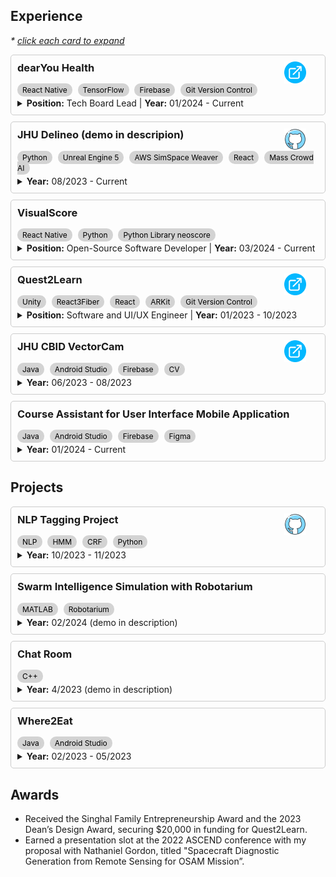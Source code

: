<style>
.experience-card {
  border: 1px solid #ccc;
  border-radius: 5px;
  padding: 10px;
  margin-bottom: 10px;
  cursor: pointer; /* Add cursor pointer to indicate clickable */
  transition: transform 0.3s ease; /* Add transition for smooth animation */
  position: relative;
}

.experience-card:hover {
  transform: scale(1.05); /* Enlarge the card on hover */
}

.experience-card h3 {
  margin-top: 0;
}

.experience-card p {
  margin: 5px 0;
}

.experience-card ul {
  margin-top: 5px;
  margin-bottom: 5px;
}

.experience-card li {
  margin-left: 20px;
}

.experience-card .skills {
  margin-top: 5px;
}

.experience-card .skills span {
  background-color: #D3D3D3;
  color: #000000;
  padding: 3px 8px;
  border-radius: 10px;
  margin-right: 5px;
  font-size: 12px;
}

.external-link {
  position: absolute;
  top: 10px;
  right: 30px;
  width: 35px;
  height: 35px;
  cursor: pointer;
}
</style>

<script>
// JavaScript to toggle expand/collapse when clicking on the card title
document.addEventListener("DOMContentLoaded", function() {
  var cards = document.querySelectorAll('.experience-card');
  cards.forEach(function(card) {
    var title = card.querySelector('h3');
    var details = card.querySelector('details');
    title.addEventListener('click', function() {
      details.open = !details.open;
    });
  });
});
</script>

<!-- <div>
<a href="https://www.jingman-wang.me/en/about/#skills" class="external-link" target="_blank"> check Michelle's skills
</a>
</div> -->

## Experience

_* <u>click each card to expand_</u>

<div class="experience-card" id="project1">
  <h3>dearYou Health</h3>
  <a href="https://www.dearyouhealth.org/" class="external-link" target="_blank">
    <img src="ext_link_icon.png" />
  </a>
  <p class="skills">
    <span>React Native</span>
    <span>TensorFlow</span>
    <span>Firebase</span>
    <span>Git Version Control</span>
  </p>
  <details>
    <summary><strong>Position:</strong> Tech Board Lead | <strong>Year:</strong> 01/2024 - Current</summary>
    <!-- Your detailed content for Project Name 1 goes here -->
    <p><strong>Overview:</strong> DearYou Health is a youth-powered nonprofit dedicated to providing culturally-competent mental health support to underrepresented high school and college students, bridging connections to various therapy modalities and fostering an inclusive environment for prioritizing well-being.</p>
    <p><strong>Key Contributions:</strong></p>
    <ul>
      <li>Cross-Platform Compatibility: Spearheaded the tech team in utilizing React Native to ensure seamless user experience across various devices.</li>
      <li>AI-Driven Matching Algorithm: Implemented a sophisticated AI algorithm utilizing TensorFlow for precise matching of students with suitable counselors/therapists. This involved intricate neural network design and parameter fine-tuning to achieve exceptional accuracy and efficiency.</li>
      <li>Enhanced Functionality: Integrated Firebase for secure user authentication and data storage. Incorporated third-party APIs to verify therapist credentials, ensuring user safety and enhancing app functionality.</li>
    </ul>
  </details>
</div>

<div class="experience-card" id="project3">
  <h3>JHU Delineo (demo in descripion)</h3>
  <a href="https://github.com/Delineo-Disease-Modeling" class="external-link" target="_blank">
    <img src="github_icon.png" />
  </a>
  <p class="skills">
    <span>Python</span>
    <span>Unreal Engine 5</span>
    <span>AWS SimSpace Weaver</span>
    <span>React</span>
    <span>Mass Crowd AI</span>
  </p>
  <details>
    <summary><strong>Year:</strong> 08/2023 - Current</summary>
    <!-- Your detailed content for Project Name 1 goes here -->
    <p><strong>Overview:</strong> The Delineo Disease Modeling Project aims to revolutionize infectious disease spread modeling by creating a massively parallel, scalable system. Our goal is to assess the impact of non-pharmaceutical interventions (NPIs) and events on disease spread, envisioning populations in highly localized "modules" comprising people, dwellings, and community spaces.</p>
    <p><strong>Key Contributions:</strong></p>
    <ul>
      <li>Designed and integrated features in the new algorithm enabling the retrieval of disease information and real-time tracking of disease timelines for newly infected individuals, enhancing the accuracy and reducing the simulation time by 20%.</li>
      <li>Collaborated with AWS to integrate Mass Crowd AI for simulating crowd movement and infection patterns in airports on UE5, enhancing disease spread modeling accuracy.</li>
      <li>Utilized AWS SimSpace Weaver and the social force model to run and visualize a spatial simulation of approximately 240,000
      entities moving between facilities and simulating the spread of disease.</li>
      <li>Developed the "Intervention Manager" module, allowing users to define and apply interventions within simulations, utilizing Python for backend logic and React for frontend implementation.</li>
    </ul>
    <p>This is a demo of the airport simulation working with AWS.</p>
    <video controls width="300">
      <source src="predefined_path_spawn.mp4" type="video/mp4">
    </video>
  </details>
</div>

<div class="experience-card" id="project1">
  <h3>VisualScore</h3>
  <p class="skills">
    <span>React Native</span>
    <span>Python</span>
    <span>Python Library neoscore</span>
  </p>
  <details>
    <summary><strong>Position:</strong> Open-Source Software Developer | <strong>Year:</strong> 03/2024 - Current</summary>
    <!-- Your detailed content for Project Name 1 goes here -->
    <p><strong>Overview:</strong> In collaboration with OSPO's FOSSProF and supported by the Peabody Launch Grant, VisualScore is an innovative open-source project aimed at revolutionizing digital sheet music creation. This project leverages the neoscore Python library to offer composers unprecedented flexibility and ease in creating digital scores through an intuitive drag-and-drop interface.</p>
  
  </details>
</div>

<div class="experience-card" id="project2">
  <h3>Quest2Learn</h3>
  <a href="https://www.q2l.app/" class="external-link" target="_blank">
    <img src="ext_link_icon.png" />
  </a>
  <p class="skills">
    <span>Unity</span>
    <span>React3Fiber</span>
    <span>React</span>
    <span>ARKit</span>
    <span>Git Version Control</span>
  </p>
  <details>
    <summary><strong>Position:</strong> Software and UI/UX Engineer | <strong>Year:</strong> 01/2023 - 10/2023</summary>
    <!-- Your detailed content for Project Name 1 goes here -->
    <p><strong>Overview:</strong> Quest2Learn revolutionizes science education by transforming any environment into an immersive laboratory through augmented reality.</p>
    <p><strong>Key Contributions:</strong></p>
    <ul>
      <li>Cutting-Edge Technologies: Utilized Unity and React3Fiber to create immersive AR environments with hyperrealistic 3D model construction and interactive functionalities.</li>
      <li>University Collaboration: Collaborated with CUHK University in Hong Kong to design user-centered modules, combining React for frontend development and Unity for interactive simulations.</li>
      <li>Enhanced User Satisfaction: Resulted in a significant 15% improvement in user satisfaction through the seamless integration of technology and user-centered design principles.</li>
    </ul>
    <p><strong>Testing and Optimization:</strong></p>
    <ul>
      <li>Conducted comprehensive unit, system, and usability testing to ensure app functionality and optimization.</li>
      <li>Gathered insights through user interviews, refining the user experience to achieve maximum engagement and satisfaction.</li>
    </ul>
  </details>
</div>



<div class="experience-card" id="project4">
  <h3>JHU CBID VectorCam</h3>
  <a href="https://cbidvectorcam.wordpress.com/" class="external-link" target="_blank">
    <img src="ext_link_icon.png" />
  </a>
  <p class="skills">
    <span>Java</span>
    <span>Android Studio</span>
    <span>Firebase</span>
    <span>CV</span>
  </p>
  <details>
    <summary><strong>Year:</strong> 06/2023 - 08/2023</summary>
    <!-- Your detailed content for Project Name 1 goes here -->
    <p><strong>Overview:</strong> A portable, easy-to-use field tool that allows entomologists to accurately speciate different mosquito species to help malaria intervention efforts.</p>
    <p><strong>Key Contributions:</strong></p>
    <ul>
      <li>Developed an Android app for vector surveillance, providing vector control in malaria prevention and elimination in sub-Saharan Africa. Leveraged Java and Android Studio to improve mosquito classification accuracy.</li>
      <li>Engineered a robust Firebase-based data transmission system, ensuring secure and efficient transfer of user-generated mosquito data to the cloud, with offline functionality for data integrity in challenging conditions.</li>
      <li>Implemented advanced image processing and computer vision technique (YOLO - you only look once) for rapid mosquito analysis, resulting in a remarkable 40% accuracy improvement.</li>
    </ul>
  </details>
</div>

<div class="experience-card" id="project_work">
  <h3>Course Assistant for User Interface Mobile Application</h3>
  <p class="skills">
    <span>Java</span>
    <span>Android Studio</span>
    <span>Firebase</span>
    <span>Figma</span>
  </p>
  <details>
    <summary><strong>Year:</strong> 01/2024 - Current</summary>
    <!-- Your detailed content for Project Name 1 goes here -->
    <p><strong>Overview:</strong> Debugging code for students, conducting UI/UX research, hosting office hours for student support, and participating in educational team meetings to enhance the learning experience.</p>
  </details>
</div>

## Projects



<div class="experience-card" id="project5">
  <h3>NLP Tagging Project</h3>
  <a href="https://github.com/michellewww/NLP-HW6-Tagging" class="external-link" target="_blank">
    <img src="github_icon.png" />
  </a>
  <p class="skills">
    <span>NLP</span>
    <span>HMM</span>
    <span>CRF</span>
    <span>Python</span>
  </p>
  <details>
    <summary><strong>Year:</strong> 10/2023 - 11/2023</summary>
    <!-- Your detailed content for Project Name 1 goes here -->
    <p><strong>Overview:</strong> Attained over 95% accuracy in tag prediction utilizing taggers based on HMM and CRF, incorporating a biRNN for context feature extraction.</p>
  </details>
</div>

<div class="experience-card" id="project8">
  <h3> Swarm Intelligence Simulation with Robotarium</h3>
  <p class="skills">
    <span>MATLAB</span>
    <span>Robotarium</span>
  </p>
  <details>
    <summary><strong>Year:</strong> 02/2024 (demo in description)</summary>
    <p><strong>Overview:</strong> 
    The Swarm Intelligence Simulation Project focuses on the simulation of complex swarm behaviors among robots, leveraging MATLAB and the Robotarium toolkit. It explores the intricate dynamics of repulsion, orientation, and attraction within artificial swarm intelligence systems.
    </p>
    <video controls width="300">
      <source src="robotarium.mov" type="video/mp4">
    </video>
  </details>
</div>

<div class="experience-card" id="project6">
  <h3>Chat Room</h3>
  <p class="skills">
    <span>C++</span>
  </p>
  <details>
    <summary><strong>Year:</strong> 4/2023 (demo in description)</summary>
    <!-- Your detailed content for Project Name 1 goes here -->
    <p><strong>Overview:</strong> The chat client program delivers real-time, synchronous communication through TCP/IP protocol, ensuring robust and efficient message exchanges. Advanced synchronization techniques, including mutexes, guard objects, and semaphores, are employed to maintain harmony between multiple threads.</p>
    <img src="chatroom.png" alt="chatroom demonstration">
  </details>
</div>

<div class="experience-card" id="project7">
  <h3>Where2Eat</h3>
  <p class="skills">
    <span>Java</span>
    <span>Android Studio</span>
  </p>
  <details>
    <summary><strong>Year:</strong> 02/2023 - 05/2023</summary>
    <p><strong>Overview:</strong> 
    <ul>
      <li>Streamlines group meal planning by recommending dining spots based on collective preferences, eliminating repetitive communication.</li>
      <li>Utilizes advanced analysis of individual preferences within any group (friends, colleagues) to ensure an optimal dining experience for all.</li>
    </ul>    
    </p>
  </details>
</div>




## Awards
<ul>
  <li>
    <span>Received the Singhal Family Entrepreneurship Award and the 2023 Dean’s Design Award, securing $20,000 in funding for Quest2Learn.
  </li>
  <li>Earned a presentation slot at the 2022 ASCEND conference with my proposal with Nathaniel Gordon, titled "Spacecraft Diagnostic Generation from Remote Sensing for OSAM Mission”.</li>
</ul>